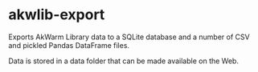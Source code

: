 # akwlib-export
Exports AkWarm Library data to a SQLite database and a number of CSV and pickled Pandas DataFrame files.

Data is stored in a data folder that can be made available on the Web.

